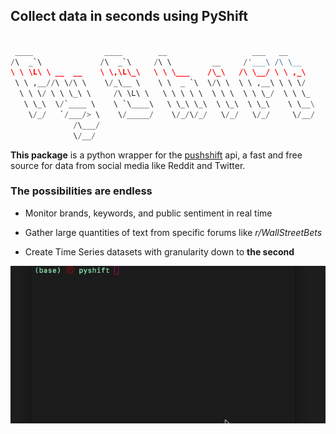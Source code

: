 ## Collect data in seconds using PyShift

```python

 ____                ____        __                   ___   __
/\  _`\             /\  _`\     /\ \         __     /'___\ /\ \__
\ \ \L\ \ __  __    \ \,\L\_\   \ \ \___    /\_\   /\ \__/ \ \ ,_\  
 \ \ ,__//\ \/\ \    \/_\__ \    \ \  _ `\  \/\ \  \ \ ,__\ \ \ \/  
  \ \ \/ \ \ \_\ \     /\ \L\ \   \ \ \ \ \  \ \ \  \ \ \_/  \ \ \_
   \ \_\  \/`____ \    \ `\____\   \ \_\ \_\  \ \_\  \ \_\    \ \__\
    \/_/   `/___/> \    \/_____/    \/_/\/_/   \/_/   \/_/     \/__/
              /\___/
              \/__/

```

**This package** is a python wrapper for the [pushshift](https://pushshift.io) api,
a fast and free source for data from social media like Reddit and Twitter.

### The possibilities are endless

- Monitor brands, keywords, and public sentiment in real time

- Gather large quantities of text from specific forums like *r/WallStreetBets*

- Create Time Series datasets with granularity down to **the second**

![gif](/img/pyshift.gif)
